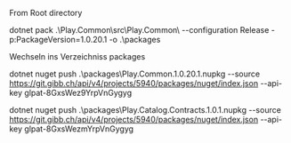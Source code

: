 From Root directory

dotnet pack .\Play.Common\src\Play.Common\ --configuration Release -p:PackageVersion=1.0.20.1  -o .\packages





Wechseln ins Verzeichniss packages

dotnet nuget push .\packages\Play.Common.1.0.20.1.nupkg --source https://git.gibb.ch/api/v4/projects/5940/packages/nuget/index.json --api-key glpat-8GxsWez9YrpVnGygyg


dotnet nuget push .\packages\Play.Catalog.Contracts.1.0.1.nupkg --source https://git.gibb.ch/api/v4/projects/5940/packages/nuget/index.json --api-key glpat-8GxsWezmYrpVnGygyg

